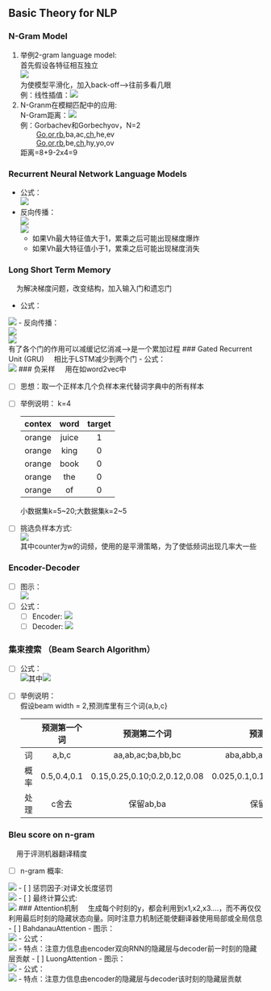 ## Basic Theory for NLP
### N-Gram Model
1. 举例2-gram language model:<br>
    首先假设各特征相互独立<br>
<img src="http://latex.codecogs.com/gif.latex?%5Cbegin%7Baligned%7D%20p%28w_1%2Cw_2%2Cw_3%2C...%2Cw_n%29%26%3Dp%28w_1%29%5Ccdot%20p%28w_2%7Cw_1%29%20%5Ccdot%20p%28w_3%7Cw_1%2Cw_2%29%20%5Ccdot%20%5C%20...%20%5C%20%5Ccdot%20p%28w_n%7Cw_1%2Cw_2%2C...%2Cw_n-1%29%20%5C%5C%5B2ex%5D%20%26%20%5Capprox%20p%28w_1%29%20%5Ccdot%20p%28w_2%7Cw_1%29%20%5Ccdot%20p%28w_3%7Cw_2%29%5Ccdot%20%5C%20...%20%5C%20%5Ccdot%20p%28w&plus;n%7Cw_n-1%29%20%5Cend%7Baligned%7D"/><br>
为使模型平滑化，加入back-off-->往前多看几眼<br>
例：线性插值：<img src="http://latex.codecogs.com/gif.latex?p%28w_n%7Cw_%7Bn-2%7D%2Cw_%7Bn-1%7D%29%3D%5Clambda_3%20%5C%20p%28w_n%7Cw_%7Bn-2%7D%2Cw_%7Bn-1%7D%29&plus;%5Clambda_2%20%5C%20p%28w_n%7Cw_n-1%29&plus;%5Clambda_1%20%5C%20p%28w_n%29%20%5C%5C%20%5C%20%5C%20%5C%20%5C%20%5C%20%5C%20%5C%20%5C%20%5C%20%5C%20%5C%20%5C%20%5C%20%5C%20%5C%20%5C%20%5C%20%5C%20%5C%20%5C%20%5C%20%5C%20%5C%20%5C%20%5C%20%5C%20%5C%20%5C%20%5C%20%5Clambda_1%20&plus;%20%5Clambda_2&plus;%5Clambda_3%3D1"/>
2. N-Granm在模糊匹配中的应用:<br>
    N-Gram距离：<img src="http://latex.codecogs.com/gif.latex?%7CG_N%28s%29%7C&plus;%7CG_N%28t%29%7C-2%20%5Ctimes%20%7CG_N%28s%29%5Ccap%20G_N%28t%29%7C"/><br>
例：Gorbachev和Gorbechyov，N=2<br>
&nbsp; &nbsp; &nbsp; &nbsp; <u>Go</u>,<u>or</u>,<u>rb</u>,ba,ac,<u>ch</u>,he,ev<br>
&nbsp; &nbsp; &nbsp; &nbsp; <u>Go</u>,<u>or</u>,<u>rb</u>,be,<u>ch</u>,hy,yo,ov<br>
距离=8+9-2x4=9
### Recurrent Neural Network Language Models
- 公式：<br>
    <img src="http://latex.codecogs.com/gif.latex?h_n%3Dg%28V%5Bx_n%3Bh_%7Bn-1%7D%5D&plus;c%29%20%5C%5C%5B2ex%5D%20%5C%20%5Chat%20p_n%3Dsoftmax%28wh_n&plus;b%29"/>
- 反向传播：<br>
<img src="http://latex.codecogs.com/gif.latex?h_n%3Dg%28V_xx_n&plus;V_hh_%7Bn-1%7D&plus;c%29%20%5C%5C%5B2ex%5D%20%5C%20V_xx_n&plus;V_hh_%7Bn-1%7D&plus;c%3D%20z_n%20%5C%5C%5B2ex%5D%20%5C%20%5Cfrac%7B%5Cpartial%20h_n%7D%7B%5Cpartial%20z_n%7D%3Ddiag%28g%27%28z_n%29%29%20%5C%5C%5B2ex%5D%20%5C%20%5Cfrac%7B%5Cpartial%20z_n%7D%7B%5Cpartial%20h_n-1%7D%3DV_h%20%5C%5C"/><br>
<img src="http://latex.codecogs.com/gif.latex?%5Cbegin%7Baligned%7D%20%5Cfrac%7B%5Cpartial%20costN%7D%7B%5Cpartial%20h_1%7D%20%26%3D%20%5Cfrac%7B%5Cpartial%20costN%7D%7B%5Cpartial%20%5Chat%20p_n%7D%5Ccdot%20%5Cfrac%7B%5Cpartial%20%5Chat%20p_n%7D%7B%5Cpartial%20h_n%7D%5Ccdot%20%28%5Cprod_%7Bn%20%5Cin%20%5C%7BN%2C...%2C2%5C%7D%7D%5Cfrac%7B%5Cpartial%20h_n%7D%7B%5Cpartial%20h_%7Bn-1%7D%7D%5Ccdot%20%5Cfrac%7B%5Cpartial%20z_n%7D%7B%5Cpartial%20h_%7Bn-1%7D%7D%29%20%5C%5C%5B2ex%5D%20%26%3D%20%5Cfrac%7B%5Cpartial%20costN%7D%7B%5Cpartial%20%5Chat%20p_n%7D%5Ccdot%20%5Cfrac%7B%5Cpartial%20%5Chat%20p_n%7D%7B%5Cpartial%20h_n%7D%5Ccdot%20%28%5Cprod_%7Bn%20%5Cin%20%5C%7BN%2C...%2C2%5C%7D%7Ddiag%28g%27%28z_n%29V_h%29%20%5Cend%7Baligned%7D"/><br>
  - 如果Vh最大特征值大于1，累乘之后可能出现梯度爆炸
  - 如果Vh最大特征值小于1，累乘之后可能出现梯度消失<br>
### Long Short Term Memory
&nbsp; &nbsp; 为解决梯度问题，改变结构，加入输入门和遗忘门<br>
- 公式：<br>
<img src="http://latex.codecogs.com/gif.latex?f_t%3D%5Csigma%28W_fx_t&plus;U_fh_%7Bt-1%7D&plus;b_f%29--%3Eforget%20%5C%20%5C%20gate%20%5C%5C%5B2ex%5D%20%5C%20i_t%3D%5Csigma%28W_ix_t&plus;U_ih_%7Bt-1%7D&plus;b_i%29--%3Einput%20%5C%20%5C%20gate%20%5C%5C%5B2ex%5D%20%5C%20o_t%3D%5Csigma%28W_ox_t&plus;U_oh_%7Bt-1%7D&plus;b_o%29--%3Eoutput%20%5C%20%5C%20gate%20%5C%5C%5B2ex%5D%20%5Chat%20c_t%20%3D%20%5Ctanh%28W_cx_t&plus;U_ch_%7Bt-1%7D&plus;b_c%29%20%5C%5C%5B2ex%5D%20c_t%20%3D%20f_t%20%5Ccirc%20c_%7Bt-1%7D&plus;i_t%5Ccirc%20%5Chat%20c_t%20%5C%5C%5B2ex%5D%20h_t%20%3D%20o_t%20%5Ccirc%20%5Ctanh%28c_t%29"/>
- 反向传播：<br>
<img src="http://latex.codecogs.com/gif.latex?%5Cdelta%20o%5Et%20%3D%20%5Cdelta%20h_i%5Et%20%5Ccdot%20%5Cfrac%7B%5Cpartial%20h_i%5Et%7D%7B%5Cpartial%20o_i%5Et%7D%3D%5Cdelta%20h_i%5Et%5Ctanh%28c_i%5Et%29%20%5C%5C%5B2ex%5D%20%5C%20%5Cdelta%20c%5Et%3D%5Cdelta%20h_i%5Et%5Ccdot%20%5Cfrac%7B%5Cpartial%20h_i%5Et%7D%7B%5Cpartial%20c_i%5Et%7D%3D%5Cdelta%20h_i%5Eto_i%5Et%5B1-%5Ctanh%5E2%28c_i%5Et%29%5D%20%5C%5C%5B2ex%5D%20%5Cdelta%20f%5Et%3D%5Cdelta%20c_i%5Et%20%5Cfrac%7B%5Cpartial%20c_i%5Et%7D%7B%5Cpartial%20f_i%5Et%7D%3D%5Cdelta%20c_i%5Et%5Ccdot%20c_i%5E%7Bt-1%7D%20%5C%5C%5B2ex%5D%20%5Cdelta%20i%5Et%3D%5Cdelta%20c_i%5Et%20%5Cfrac%7B%5Cpartial%20c_i%5Et%7D%7B%5Cpartial%20i%5Et_i%7D%3D%5Cdelta%20c_i%5Et%20%5Chat%20c_i%5Et%20%5C%5C%5B2ex%5D%20%5C%20%5Cdelta%20%5Chat%20c%5Et%3D%5Cdelta%20c_i%5Et%20%5Ccdot%20%5Cfrac%7B%5Cpartial%20c_i%5Et%7D%7B%5Cpartial%20%5Chat%20c_i%5Et%7D%3D%5Cdelta%20c_i%5Et%20%5Ccdot%20i_i%5Et"/><br>
<img src="http://latex.codecogs.com/gif.latex?%5Cbegin%7Baligned%7D%20%5Cfrac%7B%5Cpartial%20E%5Et%7D%7B%5Cpartial%20h_i%5E%7Bt-1%7D%7D%26%3D%5Csum%20%5Cfrac%7B%5Cpartial%20E%5Et%7D%7B%5Cpartial%20h_i%5Et%7D%5Ccdot%5Cfrac%7B%5Cpartial%20h_i%5Et%7D%7B%5Cpartial%20h_i%5E%7Bt-1%7D%7D%20%5C%5C%5B2ex%5D%20%26%3D%5Csum%20%5Cdelta%20h_i%5Et%20%5Ccdot%20%5Btanh%28c_i%5Et%29%5D%5Cfrac%7B%5Cpartial%20o_i%5Et%7D%7B%5Cpartial%20h%5E%7Bt-1%7D_i%7D&plus;o_i%5Et%281-%5Ctanh%5E2%28c_i%5Et%29%29%5Ccdot%20%5Cfrac%7B%5Cpartial%20c_i%5Et%7D%7B%5Cpartial%20h_i%5Et%7D%5D%20%5C%5C%5B2ex%5D%20%26%3D%5Csum%20%5B%5Cdelta%20o_i%5Et%20%5Ccdot%20%5Cfrac%7B%5Cpartial%20o_i%5Et%7D%7B%5Cpartial%20h_i%5E%7Bt-1%7D%7D&plus;%5Cdelta%20c_i%5Et%20%5Ccdot%20%5Cfrac%7B%5Cpartial%20c_i%5Et%7D%7B%5Cpartial%20h%5E%7Bt-1%7D_i%7D%5D%20%5C%5C%5B2ex%5D%20%26%3D%5Csum%20%5C%7B%20%5Cdelta%20o_i%5Et%5Ccdot%20%5Cfrac%7B%5Cpartial%20o_i%5Et%7D%7B%5Cpartial%20h%5E%7Bt-1%7D_i%7D&plus;%5Cdelta%20c_i%5Et%20%5Ccdot%20%5Bc_i%5E%7Bt-1%7D%5Ccdot%20%5Cfrac%7B%5Cpartial%20f_i%5Et%7D%7B%5Cpartial%20h_i%5E%7Bt-1%7D%7D&plus;%5Chat%20c_i%5Et%20%5Ccdot%20%5Cfrac%7B%5Cpartial%20i%5Et_i%7D%7B%5Cpartial%20h_i%5E%7Bt-1%7D%7D&plus;i_i%5Et%5Ccdot%20%5Cfrac%7B%5Cpartial%20%5Chat%20c_i%5Et%7D%7B%5Cpartial%20h_i%5E%7Bt-1%7D%7D%5D%20%5C%7D%20%5C%5C%5B2ex%5D%20%26%3D%5Csum%28%5Cdelta%20o_i%5Et%5Ccdot%20%5Cfrac%7B%5Cpartial%20o_i%5Et%7D%7B%5Cpartial%20h_i%5E%7Bt-1%7D%7D&plus;%5Cdelta%20f_i%5Et%5Ccdot%20%5Cfrac%7B%5Cpartial%20f_i%5Et%7D%7B%5Cpartial%20h_i%5E%7Bt-1%7D%7D&plus;%5Cdelta%20i_i%5Et%5Ccdot%20%5Cfrac%7B%5Cpartial%20i_i%5Et%7D%7B%5Cpartial%20h_i%5E%7Bt-1%7D%7D&plus;%5Cdelta%20%5Chat%20c_i%5Et%5Ccdot%20%5Cfrac%7B%5Cpartial%20%5Chat%20c_i%5Et%7D%7B%5Cpartial%20h_i%5E%7Bt-1%7D%7D%29%20%5Cend%7Baligned%7D"/><br>
有了各个门的作用可以减缓记忆消减-->是一个累加过程
### Gated Recurrent Unit (GRU)
&nbsp; &nbsp; 相比于LSTM减少到两个门
- 公式：<br>
<img src="http://latex.codecogs.com/gif.latex?z_t%3D%5Csigma%20%28w_z%5Bx_t%3Bh_%7Bt-1%7D%5D&plus;b_z%29%20%5C%5C%5B2ex%5D%20%5C%20r_t%3D%5Csigma%20%28w_r%5Bx_t%3Bj_%7Bt-1%7D%5D&plus;b_r%29%20%5C%5C%5B2ex%5D%20%5Chat%20h_t%3D%5Ctanh%28w_%7B%5Chat%20n%7D%5Bx_t%3Br_n%20%5Ccirc%20h_%7Bt-1%7D%5D&plus;b_%7B%5Chat%20n%7D%29%20%5C%5C%5B2ex%5D%20%5C%20h_t%3D%281-z_t%29%5Ccirc%20h_%7Bt-1%7D%20&plus;%20z_n%5Ccirc%20%5Chat%20h_t"/>
### 负采样
&nbsp; &nbsp; 用在如word2vec中

- [ ] 思想：取一个正样本几个负样本来代替词字典中的所有样本

- [ ] 举例说明： k=4<br>
    
    | contex | word | target |
    | :------: | :------: | :------: |
    | orange | juice | 1 |
    | orange | king | 0 |
    | orange | book | 0 |
    | orange | the | 0 |
    | orange | of | 0 |

    小数据集k=5~20;大数据集k=2~5
- [ ] 挑选负样本方式:<br>
    <img src="http://latex.codecogs.com/gif.latex?p%28w%29%3D%5Cfrac%7B%5Bcounter%28w%29%5D%5E%7B0.75%7D%7D%7B%5Csum_%7Bn%20%5Cin%20D%7D%5Bcounter%28u%29%5D%5E%7B0.75%7D%7D"/><br>
其中counter为w的词频，使用的是平滑策略，为了使低频词出现几率大一些
### Encoder-Decoder
- [ ] 图示：<br>
    <img src="https://caicai.science/images/attention/seq1.png"/>
- [ ] 公式：<br>
     - [ ] Encoder: <img src="http://latex.codecogs.com/gif.latex?h_t%20%3D%20%5Cphi%28h_%7Bt-1%7D%2Cx_t%29%3Df%28W%5E%7B%28hh%29%7Dh_%7Bt-1%7D&plus;W%5E%7B%28hx%29%7Dx_t%20%5C%5C"/>
     - [ ] Decoder: <img src="http://latex.codecogs.com/gif.latex?%5Cbegin%7Baligned%7D%20%26h_%7BD%2Ct%7D%3D%5Cphi_D%28h_%7Bt-1%7D%2Cc%2Cy_%7Bt-1%7D%29%20%5C%20%5C%20c%3Dh_T%20%5C%5C%5B2ex%5D%20%26%20y_t%3Dsoftmax%28W%28h_t%3Bc%29%29%20%5Cend%7Baligned%7D"/>
### 集束搜索 （Beam Search Algorithm）
- [ ] 公式：<br>
    <img src="http://latex.codecogs.com/gif.latex?arg%20%5Cmax_y%20%5Cfrac%7B1%7D%7BT_y%5E%5Calpha%7D%5Csum_%7Bt%3D1%7D%5E%7BT_y%7D%5Clog%28y%5Et%7Cx%2Cy%5E1%2C...%2Cy%5E%7Bt-1%7D%29"/>其中<img src="http://latex.codecogs.com/gif.latex?%5Calpha%20%5C%20%5C%20usually%20%5C%20be%20%5C%200.7"/>
- [ ] 举例说明：<br>
    假设beam width = 2,预测库里有三个词{a,b,c}<br>

    |  |     预测第一个词 | 预测第二个词 | 预测第三个词 |
    | :----: | :------: | :------: | :------: |
    | 词 |   a,b,c | aa,ab,ac;ba,bb,bc | aba,abb,abc;baa,bab,bac|
    | 概率 | 0.5,0.4,0.1 | 0.15,0.25,0.10;0.2,0.12,0.08| 0.025,0.1,0.125;0.04,0.04,0.12|
    | 处理 | c舍去 | 保留ab,ba|保留abc,bac|
### Bleu score on n-gram
&nbsp; &nbsp; 用于评测机器翻译精度<br>
- [ ] n-gram 概率:<br>
<img src="http://latex.codecogs.com/gif.latex?%5Cbegin%7Baligned%7D%20%26P_n%20%3D%20%5Cfrac%7B%5Csum_i%20%5Csum_k%20%5Cmin%28h_k%28c_i%29%2C%5Cmax_%7Bj%20%5Cin%20m%7Dh_k%28s_%7Bij%7D%29%29%7D%7B%5Csum_i%5Csum_k%20%5Cmin%28h_k%28c_i%29%29%7D%20%5C%5C%5B2ex%5D%20%26%20%5Ctext%7B%5C%20predict%20%5C%20array%7D%5C%7Bc_1%2Cc_2%2C...c_i%2C...%5C%7D%20%5C%5C%5B2ex%5D%20%26%20%5Ctext%7B%5C%20kth%20%5C%20answer%7D%5C%7Bs_%7B1k%7D%2Cs_%7B2k%7D%2C...%2Cs_%7Bik%7D%2C...%5C%7D%20%5C%5C%5B2ex%5D%20%26%20w_k%20--%3E%5Ctext%7B%5C%20kth%20%5C%20gram%7D%20%5C%5C%5B2ex%5D%20%26%20h_k%28c_i%29%20--%3E%20w_k%5Ctext%7B%5C%20predict%20%5C%20paper%7Dc_i%5Ctext%7B%5C%20count%7D%20%5C%5C%5B2ex%5D%20%26%20h_k%7Bs_%7Bij%7D%7D%20--%3E%20w_k%5Ctext%7B%5C%20the%20%5C%20count%20%5C%20of%20%5C%20jth%20%5C%20answer%7D%20%5Cend%7Baligned%7D"/>
- [ ] 惩罚因子:对译文长度惩罚<br>
<img src="http://latex.codecogs.com/gif.latex?%5Cbegin%7Baligned%7D%20%26%20BP%20%3D%20%5Cbegin%7Bcases%7D1%20%26%20if%20%5C%20l_c%20%3E%20l_s%20%5C%5C%5B2ex%5D%20e%5E%7B1-%5Cfrac%7Bl_s%7D%7Bl_c%7D%7D%20%26%20if%20%5C%20l_c%20%5Cleq%20l_s%20%5Cend%7Bcases%7D%20%5C%5C%5B2ex%5D%20%26%20l_c%20--%3E%20predict%20%5C%20len%20%5C%5C%5B2ex%5D%20%26%20l_s%20--%3E%20answer%20%5C%20len%20%5Cend%7Baligned%7D"/>
- [ ] 最终计算公式:<br>
    <img src="http://latex.codecogs.com/gif.latex?%5Cbegin%7Baligned%7D%20%26%20BLEU%20%3D%20BP%20%5Ctimes%20%5Cexp%28%5Csum_%7Bn%3D1%7D%5ENW_n%5Clog%20P_n%29%20%5C%5C%5B2ex%5D%20%26%20W_n%3D%5Cfrac%7B1%7D%7BN%7D%20%5C%20%5C%20N--%3E%20N%20%5C_Gram--%3EN%20%5Cend%7Baligned%7D"/>
### Attention机制
&nbsp; &nbsp; 生成每个时刻的y，都会利用到x1,x2,x3....，而不再仅仅利用最后时刻的隐藏状态向量。同时注意力机制还能使翻译器使用局部或全局信息
- [ ] BahdanauAttention
  - 图示：<br>
  <img src="https://file.ai100.com.cn/files/sogou-articles/original/071dfd46-8191-413c-a62b-ca93a88a1415/071dfd46-8191-413c-a62b-ca93a88a1415"/>
  - 公式：<br>
    <img src="http://latex.codecogs.com/gif.latex?%5Cbegin%7Baligned%7D%20%26%20e_%7Bij%7D%3Da%28s_%7Bi-1%7D%2Ch_j%29%20%5C%5C%5B2ex%5D%20%26%20%5Calpha_%7Bij%7D%3D%5Cfrac%7B%5Cexp%28e_%7Bij%7D%29%7D%7B%5Csum_%7Bk%3D1%7D%5E%7BT_x%7D%5Cexp%20%28e_%7Bik%7D%29%7D%20%5C%5C%5B2ex%5D%20%26%20c_i%20%3D%20%5Csum_%7Bj%3D1%7D%5E%7BT_x%7D%5Calpha_%7Bij%7Dh_j%20%5Cend%7Baligned%7D"/>
  - 特点：注意力信息由encoder双向RNN的隐藏层与decoder前一时刻的隐藏层贡献
- [ ] LuongAttention
  - 图示：<br>
  <img src="https://ss0.bdstatic.com/70cFuHSh_Q1YnxGkpoWK1HF6hhy/it/u=3103722453,2451333191&fm=15&gp=0.jpg"/>
  - 公式：<br>
    <img src="http://latex.codecogs.com/gif.latex?%5Cbegin%7Baligned%7D%20%26score%28h_t%2C%5Chat%20h_s%29%20%3D%5Cbegin%7Bcases%7Dh_t%5ET%5Chat%20h_s%20%26%20dot%20%5C%5C%5B2ex%5D%20h_t%5ETW_a%5Chat%20h_s%20%26%20general%20%5C%5C%5B2ex%5D%20v_%7B%5Calpha%7D%5ET%5Ctanh%28W_a%5Bh%5Et%3B%5Chat%20h_s%5D%29%20%26%20concat%20%5Cend%7Bcases%7D%20%5C%5C%5B2ex%5D%20%26%20%5Chat%20h_s%20--%3E%20hidden%20%5C%20of%20%5C%20sth%20%5C%20encoder%20%5C%5C%5B2ex%5D%20%26%20h_t%20--%3E%20hidden%20%5C%20of%20%5C%20tth%20%5C%20decoder%20%5C%5C%5B2ex%5D%20%26%20a_t%28s%29%3Dalign%28h_t%2C%5Chat%20h_s%29%3D%5Cfrac%7B%5Cexp%28score%28h_t%2C%5Chat%20h_s%29%29%7D%7B%5Csum_%7Bs%27%7D%28%5Cexp%28score%28h_t%2C%5Chat%20h_%7Bs%27%7D%29%29%29%7D%20%5Cend%7Baligned%7D"/>
  - 特点：注意力信息由encoder的隐藏层与decoder该时刻的隐藏层贡献
